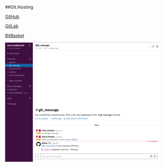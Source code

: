 ##Git.Hosting

[GitHub](https://github.com/vpeshkur/drill_rep)

[GitLab](https://gitlab.com/vpeshkur/test-sa)

[BitBasket](https://bitbucket.org/vpeshkur/test_sa/src/master/)

![alt text](./slack.png)
